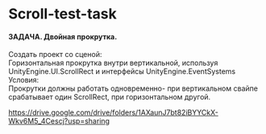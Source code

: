 # Scroll-test-task
#### ЗАДАЧА. Двойная прокрутка.

Создать проект со сценой:  
Горизонтальная прокрутка внутри вертикальной, используя UnityEngine.UI.ScrollRect и интерфейсы UnityEngine.EventSystems  
Условия:  
Прокрутки должны работать одновременно- при вертикальном свайпе срабатывает один ScrollRect, при горизонтальном другой.

https://drive.google.com/drive/folders/1AXaunJ7bt82iBYYCkX-Wkv6M5_4Cescj?usp=sharing
